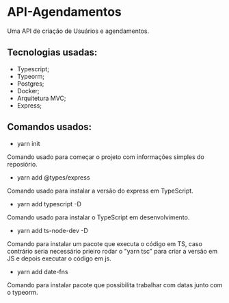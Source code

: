 # API-Agendamentos
Uma API de criação de Usuários e agendamentos.


## Tecnologias usadas:
- Typescript;
- Typeorm;
- Postgres;
- Docker;
- Arquitetura MVC;
- Express;


## Comandos usados:

- yarn init

Comando usado para começar o projeto com informações simples do reposiório.


- yarn add @types/express

Comando usado para instalar a versão do express em TypeScript.


- yarn add typescript -D

Comando usado para instalar o TypeScript em desenvolvimento.

- yarn add ts-node-dev -D

Comando para instalar um pacote que executa o código em TS, caso contrário seria necessário prieiro rodar o "yarn tsc" para criar a versão em JS e depois executar o código em js.

- yarn add date-fns

Comando para instalar pacote que possibilita trabalhar com datas junto com o typeorm.


